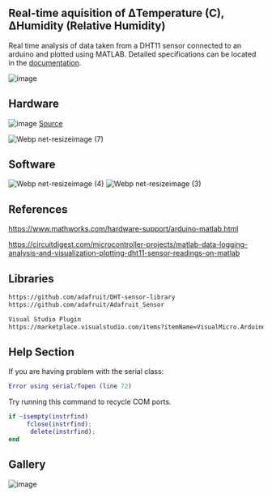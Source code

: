 ## Real-time aquisition of ΔTemperature (C), ΔHumidity (Relative Humidity)
Real time analysis of data taken from a DHT11 sensor connected to an arduino and plotted using MATLAB. Detailed specifications can be located in the [documentation](https://www.mouser.com/datasheet/2/758/DHT11-Technical-Data-Sheet-Translated-Version-1143054.pdf).




![image](https://user-images.githubusercontent.com/63273069/110881293-1e58f980-82ae-11eb-9630-b012a1f60e02.png)




## Hardware 
![image](https://user-images.githubusercontent.com/63273069/110583564-ddd96e80-813b-11eb-859a-d01e4eacb062.png)
[Source](http://techtronicharsh.com/2020/03/21/measure-temperature-and-humidity-using-arduino-and-dht11-dht22/)

![Webp net-resizeimage (7)](https://user-images.githubusercontent.com/63273069/110583968-8091ed00-813c-11eb-9ae6-62666d8391ad.png)





## Software
![Webp net-resizeimage (4)](https://user-images.githubusercontent.com/63273069/110582503-4de6f500-813a-11eb-8f93-d8a5d2b93fe8.png)
![Webp net-resizeimage (3)](https://user-images.githubusercontent.com/63273069/110582505-4f182200-813a-11eb-9c17-4a8f7ab2840f.png)

## References 
https://www.mathworks.com/hardware-support/arduino-matlab.html

https://circuitdigest.com/microcontroller-projects/matlab-data-logging-analysis-and-visualization-plotting-dht11-sensor-readings-on-matlab

## Libraries
```bash
https://github.com/adafruit/DHT-sensor-library
https://github.com/adafruit/Adafruit_Sensor

Visual Studio Plugin 
https://marketplace.visualstudio.com/items?itemName=VisualMicro.ArduinoIDEforVisualStudio
```

## Help Section
If you are having problem with the serial class:
 ```matlab
 Error using serial/fopen (line 72)
 ```
 Try running this command to recycle COM ports.
```matlab
if ~isempty(instrfind)
     fclose(instrfind);
      delete(instrfind);
end
```


## Gallery

![image](https://user-images.githubusercontent.com/63273069/110584231-e1212a00-813c-11eb-8898-20aacc3b22cb.png)


